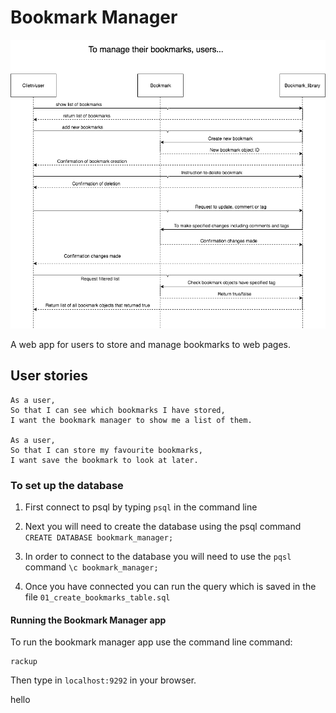 # Bookmark Manager

![Domain model diagram](https://github.com/Ajay233/Bookmark-Manager/blob/master/diagrams/Bookmark_Manager.png)

A web app for users to store and manage bookmarks to web pages.

## User stories

```
As a user,
So that I can see which bookmarks I have stored,
I want the bookmark manager to show me a list of them.

As a user,
So that I can store my favourite bookmarks,
I want save the bookmark to look at later.
```


### To set up the database
1. First connect to psql by typing `psql` in the command line

2. Next you will need to create the database using the psql command
`CREATE DATABASE bookmark_manager;`

3. In order to connect to the database you will need to use the `pqsl` command `\c bookmark_manager;`

4. Once you have connected you can run the query which is saved in the file `01_create_bookmarks_table.sql`


#### Running the Bookmark Manager app

To run the bookmark manager app use the command line command:
```
rackup
```

Then type in `localhost:9292` in your browser.

hello
